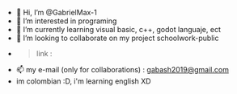 - 👋 Hi, I’m @GabrielMax-1 
- 👀 I’m interested in programing 
- 🌱 I’m currently learning visual basic, c++, godot languaje, ect
- 💞️ I’m looking to collaborate on my project schoolwork-public 
-   > link : 
- 📫 my e-mail (only for collaborations) : gabash2019@gmail.com
- im colombian :D, i'm learning english XD

<!---
GabrielMax-1/GabrielMax-1 is a ✨ special ✨ repository because its `README.md` (this file) appears on your GitHub profile.
You can click the Preview link to take a look at your changes.
--->

